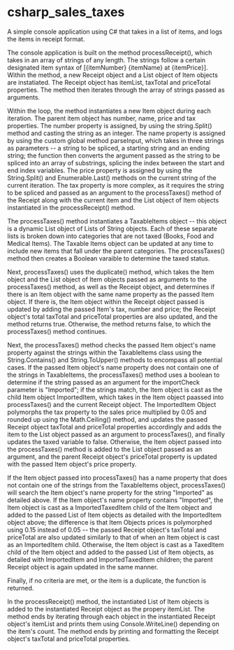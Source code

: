 # csharp_sales_taxes
A simple console application using C# that takes in a list of items, and logs the items in receipt format.

The console application is built on the method processReceipt(), which takes in an array of strings of any length. The strings follow a certain designated item syntax of [{itemNumber} {itemName} at {itemPrice}]. Within the method, a new Receipt object and a List object of Item objects are instatiated. The Receipt object has itemList, taxTotal and priceTotal properties. The method then iterates through the array of strings passed as arguments.

Within the loop, the method instantiates a new Item object during each iteration. The parent item object has number, name, price and tax properties. The number property is assigned, by using the string.Split() method and casting the string as an integer. The name property is assigned by using the custom global method parseInput, which takes in three strings as parameters -- a string to be spliced, a starting string and an ending string; the function then converts the argument passed as the string to be spliced into an array of substrings, splicing the index between the start and end index variables. The price property is assigned by using the String.Split() and Enumerable.Last() methods on the current string of the current iteration. The tax property is more complex, as it requires the string to be spliced and passed as an argument to the processTaxes() method of the Receipt along with the current item and the List object of Item objects instantiated in the processReceipt() method.

The processTaxes() method instantiates a TaxableItems object -- this object is a dynamic List object of Lists of String objects. Each of these separate lists is broken down into categories that are not taxed (Books, Food and Medical Items). The Taxable Items object can be updated at any time to include new items that fall under the parent categories. The processTaxes() method then creates a Boolean varaible to determine the taxed status.

Next, processTaxes() uses the duplicate() method, which takes the Item object and the List object of Item objects passed as arguments to the processTaxes() method, as well as the Receipt object, and determines if there is an Item object with the same name property as the passed Item object. If there is, the Item object within the Receipt object passed is updated by adding the passed Item's tax, number and price; the Receipt object's total taxTotal and priceTotal properties are also updated, and the method returns true. Otherwise, the method returns false, to which the processTaxes() method continues.

Next, the processTaxes() method checks the passed Item object's name property against the strings within the TaxableItems class using the String.Contains() and String.ToUpper() methods to encompass all potential cases. If the passed Item object's name property does not contain one of the strings in TaxableItems, the processTaxes() method uses a boolean to determine if the string passed as an argument for the importCheck parameter is "Imported"; if the strings match, the Item object is cast as the child Item object ImportedItem, which takes in the Item object paassed into processTaxes() and the current Receipt object. The ImportedItem Object polymorphs the tax property to the sales price multiplied by 0.05 and rounded up using the Math.Ceiling() method, and updates the passed Receipt object taxTotal and priceTotal properties accordingly and adds the item to the List object passed as an argument to processTaxes(), and finally updates the taxed variable to false. Otherwise, the Item object passed into the processTaxes() method is added to the List object passed as an argument, and the parent Receipt object's priceTotal property is updated with the passed Item object's price property.

If the Item object passed into processTaxes() has a name property that does not contain one of the strings from the TaxableItems object, processTaxes() will search the Item object's name property for the string "Imported" as detailed above. If the Item object's name property contains "Imported", the Item object is cast as a ImportedTaxedItem child of the Item object and added to the passed List of Item objects as detailed with the ImportedItem object above; the difference is that Item Objects prices is polymorphed using 0.15 instead of 0.05 -- the passed Receipt object's taxTotal and priceTotal are also updated similarly to that of when an Item object is cast as an ImportedItem child. Otherwise, the Item object is cast as a TaxedItem child of the Item object and added to the passed List of Item objects, as detailed with ImportedItem and ImportedTaxedItem children; the parent Receipt object is again updated in the same manner.

Finally, if no criteria are met, or the item is a duplicate, the function is returned.

In the processReceipt() method, the instantiated List of Item objects is added to the instantiated Receipt object as the propery itemList. The method ends by iterating through each object in the instantiated Receipt object's itemList and prints them using Console.WriteLine() depending on the item's count. The method ends by printing and formatting the Receipt object's taxTotal and priceTotal properties.
